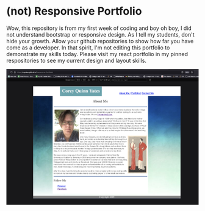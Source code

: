 # (not) Responsive Portfolio
Wow, this repository is from my first week of coding and boy oh boy, I did not understand bootstrap or responsive design.  As I tell my students, don't hide your growth.  Allow your github repositories to show how far you have come as a developer.  In that spirit, I'm not editing this portfolio to demonstrate my skills today.  Please visit my react portfolio in my pinned respositories to see my current design and layout skills.

[![screenshot](/responsive_portfolio_screenshot.png)](https://cqyates.github.io/Responsive-Portfolio/)

